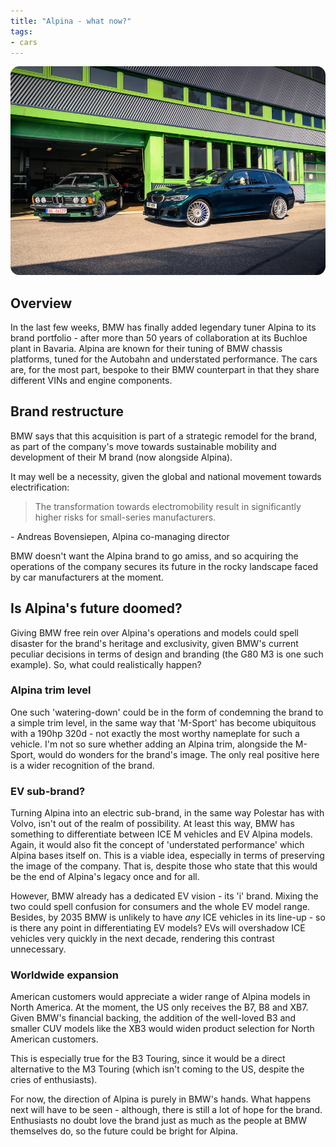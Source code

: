 ```yaml
---
title: "Alpina - what now?"
tags:
- cars
---
```

![Alpina](/emil/images/alpina.png)

## Overview

In the last few weeks, BMW has finally added legendary tuner Alpina to its brand portfolio - after more than 50 years of collaboration at its Buchloe plant in Bavaria. Alpina are known for their tuning of BMW chassis platforms, tuned for the Autobahn and understated performance. The cars are, for the most part, bespoke to their BMW counterpart in that they share different VINs and engine components.

## Brand restructure

BMW says that this acquisition is part of a strategic remodel for the brand, as part of the company's move towards sustainable mobility and development of their M brand (now alongside Alpina). 

It may well be a necessity, given the global and national movement towards electrification:

>The transformation towards electromobility result in significantly higher risks for small-series manufacturers. 

\- Andreas Bovensiepen, Alpina co-managing director

BMW doesn't want the Alpina brand to go amiss, and so acquiring the operations of the company secures its future in the rocky landscape faced by car manufacturers at the moment.

## Is Alpina's future doomed?

Giving BMW free rein over Alpina's operations and models could spell disaster for the brand's heritage and exclusivity, given BMW's current peculiar decisions in terms of design and branding (the G80 M3 is one such example). So, what could realistically happen?

### Alpina trim level

One such 'watering-down' could be in the form of condemning the brand to a simple trim level, in the same way that 'M-Sport' has become ubiquitous with a 190hp 320d  - not exactly the most worthy nameplate for such a vehicle. I'm not so sure whether adding an Alpina trim, alongside the M-Sport, would do wonders for the brand's image. The only real positive here is a wider recognition of the brand.

### EV sub-brand?

Turning Alpina into an electric sub-brand, in the same way Polestar has with Volvo, isn't out of the realm of possibility. At least this way, BMW has something to differentiate between ICE M vehicles and EV Alpina models. Again, it would also fit the concept of 'understated performance' which Alpina bases itself on. This is a viable idea, especially in terms of preserving the image of the company. That is, despite those who state that this would be the end of Alpina's legacy once and for all. 

However, BMW already has a dedicated EV vision - its 'i' brand. Mixing the two could spell confusion for consumers and the whole EV model range. Besides, by 2035 BMW is unlikely to have *any* ICE vehicles in its line-up - so is there any point in differentiating EV models? EVs will overshadow ICE vehicles very quickly in the next decade, rendering this contrast unnecessary.  

### Worldwide expansion

American customers would appreciate a wider range of Alpina models in North America. At the moment, the US only receives the B7, B8 and XB7. Given BMW's financial backing, the addition of the well-loved B3 and smaller CUV models like the XB3 would widen product selection for North American customers.

This is especially true for the B3 Touring, since it would be a direct alternative to the M3 Touring (which isn't coming to the US, despite the cries of enthusiasts).

For now, the direction of Alpina is purely in BMW's hands. What happens next will have to be seen - although, there is still a lot of hope for the brand. Enthusiasts no doubt love the brand just as much as the people at BMW themselves do, so the future could be bright for Alpina.




